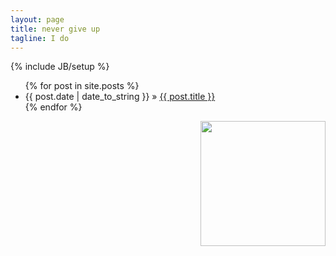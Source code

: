 ```yaml
---
layout: page
title: never give up
tagline: I do 
---
```

{% include JB/setup %}

<ul class="posts">
  {% for post in site.posts %}
    <li><span>{{ post.date | date_to_string }}</span> &raquo; <a href="{{ BASE_PATH }}{{ post.url }}">{{ post.title }}</a></li>
  {% endfor %}
</ul>
<div style="text-align:right;">
<img style="width:200px;" src="../img/me.png"/>
</div>
